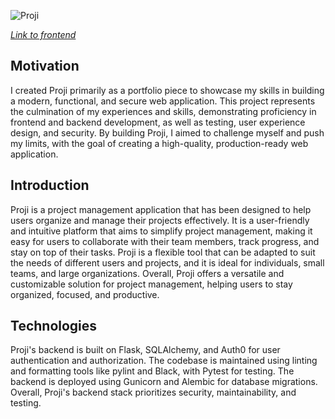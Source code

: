![Proji](https://user-images.githubusercontent.com/42499726/226071768-1770cc04-35b3-43f3-850e-1fa67b0dd187.png)

*[Link to frontend](https://github.com/daempasha/proji-frontend)*

## Motivation
I created Proji primarily as a portfolio piece to showcase my skills in building a modern, functional, and secure web application. This project represents the culmination of my experiences and skills, demonstrating proficiency in frontend and backend development, as well as testing, user experience design, and security. By building Proji, I aimed to challenge myself and push my limits, with the goal of creating a high-quality, production-ready web application.

## Introduction
Proji is a project management application that has been designed to help users organize and manage their projects effectively. It is a user-friendly and intuitive platform that aims to simplify project management, making it easy for users to collaborate with their team members, track progress, and stay on top of their tasks. Proji is a flexible tool that can be adapted to suit the needs of different users and projects, and it is ideal for individuals, small teams, and large organizations. Overall, Proji offers a versatile and customizable solution for project management, helping users to stay organized, focused, and productive.

## Technologies
Proji's backend is built on Flask, SQLAlchemy, and Auth0 for user authentication and authorization. The codebase is maintained using linting and formatting tools like pylint and Black, with Pytest for testing. The backend is deployed using Gunicorn and Alembic for database migrations. Overall, Proji's backend stack prioritizes security, maintainability, and testing.

